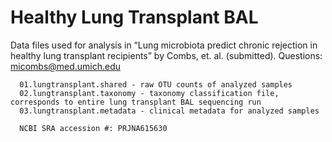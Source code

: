 # Healthy Lung Transplant BAL

Data files used for analysis in “Lung microbiota predict chronic rejection in healthy lung transplant recipients” by Combs, et. al. (submitted). 
Questions: micombs@med.umich.edu

      01.lungtransplant.shared - raw OTU counts of analyzed samples
      02.lungtransplant.taxonomy - taxonomy classification file, corresponds to entire lung transplant BAL sequencing run
      03.lungtransplant.metadata - clinical metadata for analyzed samples

      NCBI SRA accession #: PRJNA615630
